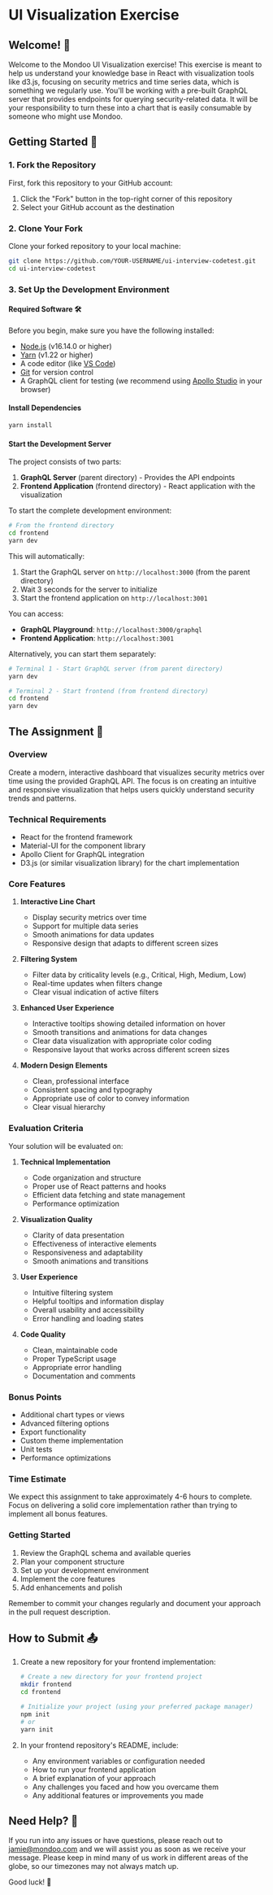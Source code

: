 # UI Visualization Exercise

## Welcome! 👋

Welcome to the Mondoo UI Visualization exercise! This exercise is meant to help us understand your knowledge base in React with visualization tools like d3.js, focusing on security metrics and time series data, which is something we regularly use. You'll be working with a pre-built GraphQL server that provides endpoints for querying security-related data. It will be your responsibility to turn these into a chart that is easily consumable by someone who might use Mondoo.

## Getting Started 🚀

### 1. Fork the Repository

First, fork this repository to your GitHub account:

1. Click the "Fork" button in the top-right corner of this repository
2. Select your GitHub account as the destination

### 2. Clone Your Fork

Clone your forked repository to your local machine:

```bash
git clone https://github.com/YOUR-USERNAME/ui-interview-codetest.git
cd ui-interview-codetest
```

### 3. Set Up the Development Environment

#### Required Software 🛠️

Before you begin, make sure you have the following installed:

- [Node.js](https://nodejs.org/) (v16.14.0 or higher)
- [Yarn](https://yarnpkg.com/) (v1.22 or higher)
- A code editor (like [VS Code](https://code.visualstudio.com/))
- [Git](https://git-scm.com/) for version control
- A GraphQL client for testing (we recommend using [Apollo Studio](https://studio.apollographql.com/sandbox/explorer) in your browser)

#### Install Dependencies

```bash
yarn install
```

#### Start the Development Server

The project consists of two parts:
1. **GraphQL Server** (parent directory) - Provides the API endpoints
2. **Frontend Application** (frontend directory) - React application with the visualization

To start the complete development environment:

```bash
# From the frontend directory
cd frontend
yarn dev
```

This will automatically:
1. Start the GraphQL server on `http://localhost:3000` (from the parent directory)
2. Wait 3 seconds for the server to initialize
3. Start the frontend application on `http://localhost:3001`

You can access:
- **GraphQL Playground**: `http://localhost:3000/graphql`
- **Frontend Application**: `http://localhost:3001`

Alternatively, you can start them separately:
```bash
# Terminal 1 - Start GraphQL server (from parent directory)
yarn dev

# Terminal 2 - Start frontend (from frontend directory)
cd frontend
yarn dev
```

## The Assignment 📝

### Overview

Create a modern, interactive dashboard that visualizes security metrics over time using the provided GraphQL API. The focus is on creating an intuitive and responsive visualization that helps users quickly understand security trends and patterns.

### Technical Requirements

- React for the frontend framework
- Material-UI for the component library
- Apollo Client for GraphQL integration
- D3.js (or similar visualization library) for the chart implementation

### Core Features

1. **Interactive Line Chart**

   - Display security metrics over time
   - Support for multiple data series
   - Smooth animations for data updates
   - Responsive design that adapts to different screen sizes

2. **Filtering System**

   - Filter data by criticality levels (e.g., Critical, High, Medium, Low)
   - Real-time updates when filters change
   - Clear visual indication of active filters

3. **Enhanced User Experience**

   - Interactive tooltips showing detailed information on hover
   - Smooth transitions and animations for data changes
   - Clear data visualization with appropriate color coding
   - Responsive layout that works across different screen sizes

4. **Modern Design Elements**
   - Clean, professional interface
   - Consistent spacing and typography
   - Appropriate use of color to convey information
   - Clear visual hierarchy

### Evaluation Criteria

Your solution will be evaluated on:

1. **Technical Implementation**

   - Code organization and structure
   - Proper use of React patterns and hooks
   - Efficient data fetching and state management
   - Performance optimization

2. **Visualization Quality**

   - Clarity of data presentation
   - Effectiveness of interactive elements
   - Responsiveness and adaptability
   - Smooth animations and transitions

3. **User Experience**

   - Intuitive filtering system
   - Helpful tooltips and information display
   - Overall usability and accessibility
   - Error handling and loading states

4. **Code Quality**
   - Clean, maintainable code
   - Proper TypeScript usage
   - Appropriate error handling
   - Documentation and comments

### Bonus Points

- Additional chart types or views
- Advanced filtering options
- Export functionality
- Custom theme implementation
- Unit tests
- Performance optimizations

### Time Estimate

We expect this assignment to take approximately 4-6 hours to complete. Focus on delivering a solid core implementation rather than trying to implement all bonus features.

### Getting Started

1. Review the GraphQL schema and available queries
2. Plan your component structure
3. Set up your development environment
4. Implement the core features
5. Add enhancements and polish

Remember to commit your changes regularly and document your approach in the pull request description.

## How to Submit 📤

1. Create a new repository for your frontend implementation:

   ```bash
   # Create a new directory for your frontend project
   mkdir frontend
   cd frontend

   # Initialize your project (using your preferred package manager)
   npm init
   # or
   yarn init
   ```

2. In your frontend repository's README, include:
   - Any environment variables or configuration needed
   - How to run your frontend application
   - A brief explanation of your approach
   - Any challenges you faced and how you overcame them
   - Any additional features or improvements you made

## Need Help? 🤝

If you run into any issues or have questions, please reach out to jamie@mondoo.com and
we will assist you as soon as we receive your message. Please keep in mind many of us work
in different areas of the globe, so our timezones may not always match up.

Good luck! 🎉

